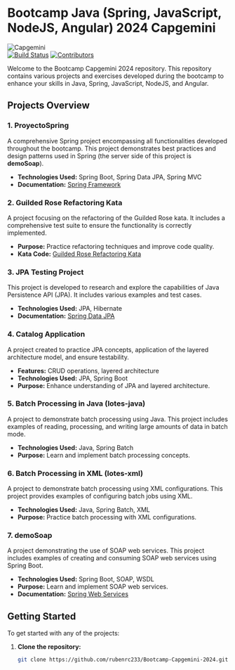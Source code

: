 # Bootcamp Java (Spring, JavaScript, NodeJS, Angular) 2024 Capgemini
![Capgemini](https://www.capgemini.com/wp-content/themes/capgemini2020/assets/images/logo.svg)  
[![Build Status](https://img.shields.io/github/actions/workflow/status/rubenrc233/Bootcamp-Capgemini-2024/ci.yml?branch=main)](https://github.com/rubenrc233/Bootcamp-Capgemini-2024/actions)
[![Contributors](https://img.shields.io/github/contributors/rubenrc233/Bootcamp-Capgemini-2024)](https://github.com/rubenrc233/Bootcamp-Capgemini-2024/graphs/contributors)

Welcome to the Bootcamp Capgemini 2024 repository. This repository contains various projects and exercises developed during the bootcamp to enhance your skills in Java, Spring, JavaScript, NodeJS, and Angular.

## Projects Overview

### 1. ProyectoSpring
A comprehensive Spring project encompassing all functionalities developed throughout the bootcamp. This project demonstrates best practices and design patterns used in Spring (the server side of this project is **demoSoap**).

- **Technologies Used:** Spring Boot, Spring Data JPA, Spring MVC
- **Documentation:** [Spring Framework](https://spring.io/)

### 2. Guilded Rose Refactoring Kata
A project focusing on the refactoring of the Guilded Rose kata. It includes a comprehensive test suite to ensure the functionality is correctly implemented.

- **Purpose:** Practice refactoring techniques and improve code quality.
- **Kata Code:** [Guilded Rose Refactoring Kata](https://github.com/emilybache/GildedRose-Refactoring-Kata)

### 3. JPA Testing Project
This project is developed to research and explore the capabilities of Java Persistence API (JPA). It includes various examples and test cases.

- **Technologies Used:** JPA, Hibernate
- **Documentation:** [Spring Data JPA](https://spring.io/projects/spring-data-jpa)

### 4. Catalog Application
A project created to practice JPA concepts, application of the layered architecture model, and ensure testability.

- **Features:** CRUD operations, layered architecture
- **Technologies Used:** JPA, Spring Boot
- **Purpose:** Enhance understanding of JPA and layered architecture.

### 5. Batch Processing in Java (lotes-java)
A project to demonstrate batch processing using Java. This project includes examples of reading, processing, and writing large amounts of data in batch mode.

- **Technologies Used:** Java, Spring Batch
- **Purpose:** Learn and implement batch processing concepts.

### 6. Batch Processing in XML (lotes-xml)
A project to demonstrate batch processing using XML configurations. This project provides examples of configuring batch jobs using XML.

- **Technologies Used:** Java, Spring Batch, XML
- **Purpose:** Practice batch processing with XML configurations.

### 7. demoSoap
A project demonstrating the use of SOAP web services. This project includes examples of creating and consuming SOAP web services using Spring Boot.

- **Technologies Used:** Spring Boot, SOAP, WSDL
- **Purpose:** Learn and implement SOAP web services.
- **Documentation:** [Spring Web Services](https://spring.io/projects/spring-ws)

## Getting Started

To get started with any of the projects:

1. **Clone the repository:**
   ```sh
   git clone https://github.com/rubenrc233/Bootcamp-Capgemini-2024.git

